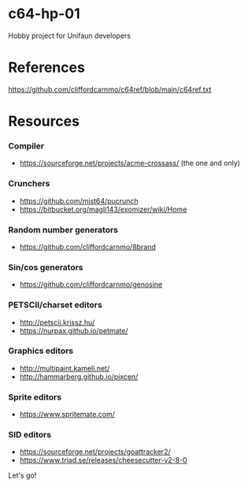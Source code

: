 # c64-hp-01
Hobby project for Unifaun developers

# References
https://github.com/cliffordcarnmo/c64ref/blob/main/c64ref.txt

# Resources
### Compiler
* https://sourceforge.net/projects/acme-crossass/ (the one and only)

### Crunchers
* https://github.com/mist64/pucrunch
* https://bitbucket.org/magli143/exomizer/wiki/Home

### Random number generators
* https://github.com/cliffordcarnmo/8brand

### Sin/cos generators
* https://github.com/cliffordcarnmo/genosine

### PETSCII/charset editors
* http://petscii.krissz.hu/
* https://nurpax.github.io/petmate/

### Graphics editors
* http://multipaint.kameli.net/
* http://hammarberg.github.io/pixcen/

### Sprite editors
* https://www.spritemate.com/

### SID editors
* https://sourceforge.net/projects/goattracker2/
* https://www.triad.se/releases/cheesecutter-v2-8-0

Let's go!
